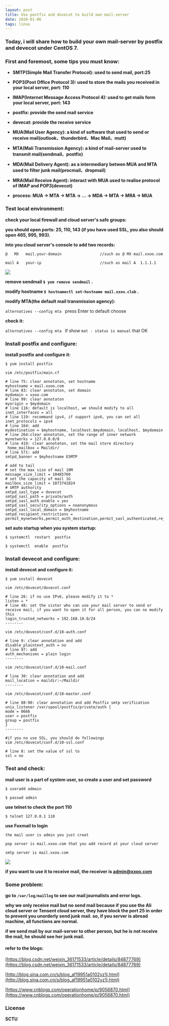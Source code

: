 ```yaml
---
layout: post
title: Use postfix and dovecot to build own mail-server
date: 2020-01-06
tags: linux   
---
```


### Today, i will share how to build your own mail-server by postfix and devecot under CentOS 7.

### First and foremost, some tips you must know:

- **SMTP(Simple Mail Transfer Protocol): used to send mail, port:25** 

- **POP3(Post Office Protocol 3): used to store the mails you received in your local server, port: 110** 

- **IMAP(Internet Message Access Protocol 4): used to get mails form your local server, port: 143** 

- **postfix: provide the send mail service** 

- **devecat: provide the receive service**

- **MUA(Mail User Agency): a kind of software that used to send or receive mail(outlook、thunderbird、Mac Mail、mutt)** 

- **MTA(Mali Transmission Agency): a kind of mail-server used to transmit mail(sendmail、postfix)** 

- **MDA(Mail Delivery Agent): as a intermediary betwen MUA and MTA used to filter junk mail(procmail、dropmail)** 

- **MRA(Mail Receive Agent): interact with MUA used to realise protocol of IMAP and POP3(devecot)** 

- **process: MUA -> MTA -> MTA -> ... -> MDA -> MTA -> MRA -> MUA**

### Test local environment:

**check your local firewall and cloud server's safe groups:**

**you should open ports: 25, 110, 143 (if you have used SSL, you also should open 465, 995, 993).**

**into you cloud server's console to add two records:**

    @   MX   mail.your-domain                 //such as @ MX mail.xxoo.com

    mail A   your-ip                          //such as mail A  1.1.1.1

![](/images/posts/mail/1.png)


**remove sendmail `$ yum remove sendmail` .**

**modify hostname `$ hostnamectl set-hostname mail.xxoo.club` .**

**modify MTA(the default mail transmission agency):**

`alternatives --config mta ` press Enter to default choose

**check it:**

`alternatives --config mta ` if show `mat - status is manual` that OK     

### Install postfix and configure:

**install postfix and configure it:**

`$ yum install postfix`

```shell
vim /etc/postfix/main.cf

# line 75: clear annotaton, set hostname 
myhostname = mail.xxoo.com 
# line 83: clear annotaton, set domain 
mydomain = xxoo.com 
# line 99: clear annotaton 
myorigin = $mydomain 
# line 116: default is localhost, we should modify to all
inet_interfaces = all 
# line 119: recommand ipv4, if support ipv6, you can set all 
inet_protocols = ipv4 
# line 164: add 
mydestination = $myhostname, localhost.$mydomain, localhost, $mydomain 
# line 264:clear annotaton, set the range of inner network 
mynetworks = 127.0.0.0/8
# line 419: clear annotaton, set the mail store directory
 home_mailbox = Maildir/ 
# line 571: add
smtpd_banner = $myhostname ESMTP 

# add to tail 
# set the max size of mail 10M 
message_size_limit = 10485760 
# set the capacity of mail 1G 
mailbox_size_limit = 1073741824 
# SMTP authority 
smtpd_sasl_type = dovecot 
smtpd_sasl_path = private/auth 
smtpd_sasl_auth_enable = yes
smtpd_sasl_security_options = noanonymous 
smtpd_sasl_local_domain = $myhostname 
smtpd_recipient_restrictions = permit_mynetworks,permit_auth_destination,permit_sasl_authenticated,reject 
```
**set auto startup when you system startup:** 

`$ systemctl  restart  postfix` 

`$ systemctl  enable  postfix`

### Install devecot and configure:

**install devecot and configure it:**

`$ yum install devecot` 

```shell
vim /etc/dovecot/dovecot.conf 

# line 26: if no use IPv6, please modify it to *  
listen = *
# line 48: set the vistor who can use your mail server to send or receive mail, if you want to open it for all person, you can no modify this 
login_trusted_networks = 192.168.10.0/24
--------

vim /etc/dovecot/conf.d/10-auth.conf 

# line 9: clear annotation and add 
disable_plaintext_auth = no 
# line 97: add 
auth_mechanisms = plain login 
--------

vim /etc/dovecot/conf.d/10-mail.conf

# line 30: clear annotation and add 
mail_location = maildir:~/Maildir
--------

vim /etc/dovecot/conf.d/10-master.conf

# line 88-90: clear annotation and add Postfix smtp verification
unix_listener /var/spool/postfix/private/auth { 
mode = 0666 
user = postfix
group = postfix
}
--------

#if you no use SSL, you should do followings
vim /etc/dovecot/conf.d/10-ssl.conf 

# line 8: set the value of ssl to 
ssl = no
```
    
### Test and check:

**mail user is a part of system user, so create a user and set password**

`$ useradd admain` 

`$ passwd admin` 

**use telnet to check the port 110**

`$ telnet 127.0.0.1 110` 

**use Foxmail to login** 

    the mail user is admin you just creat

    pop server is mail.xxoo.com that you add record at your cloud server

    smtp server is mail.xxoo.com

![](/images/posts/mail/2.png)

**if you want to use it to receive mail, the receiver is admin@xxoo.com**

### Some problem:

**go to `/var/log/maillog` to see our mail journalists and error logs.**

**why we only receive mail but no send mail because if you use the Ali cloud server or Tensent cloud server, they have block the port 25 in order to prevent you unorderly send junk mail. so, if you server is abroad machine, all functions are normal.**

**if we send mail by our mail-server to other person, but he is not receive the mail, he should see her junk mail.**

#### refer to the blogs:
[https://blog.csdn.net/weixin_36171533/article/details/84877769](https://blog.csdn.net/weixin_36171533/article/details/84877769)

[http://blog.sina.com.cn/s/blog_af19951a0102yz1j.html](http://blog.sina.com.cn/s/blog_af19951a0102yz1j.html)

[https://www.cnblogs.com/operationhome/p/9056870.html](https://www.cnblogs.com/operationhome/p/9056870.html)

### License

**SCTU**

